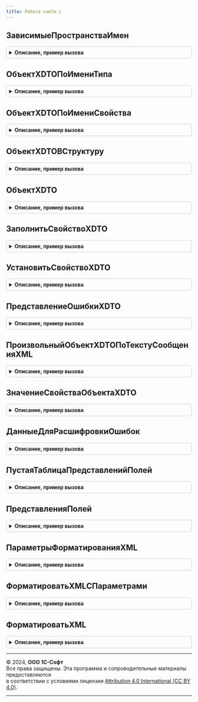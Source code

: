 ```yaml
---
title: Работа сxmlи с
---
```



## ЗависимыеПространстваИмен
<details style="margin: 1em 0; padding: 0.5em; border: 1px solid #ccc; border-radius: 6px;">

<summary style="font-weight: bold; cursor: pointer;">Описание, пример вызова</summary>

```bsl

// Возвращает все пространства зависимые пространства имен из коллекции пакетов.
//
Процедура ЗависимыеПространстваИмен(ЗависимыеПакеты, ПространстваИмен) Экспорт
```

Пример вызова
```bsl
РаботаСXMLИС.ЗависимыеПространстваИмен(ЗависимыеПакеты, ПространстваИмен) 
```
</details>

## ОбъектXDTOПоИмениТипа
<details style="margin: 1em 0; padding: 0.5em; border: 1px solid #ccc; border-radius: 6px;">

<summary style="font-weight: bold; cursor: pointer;">Описание, пример вызова</summary>

```bsl

// Создает ОбъектXDTO из пространства имен по имени свойства.
//
// Возвращаемое значение:
//   ОбъектXDTO
Функция ОбъектXDTOПоИмениТипа(ОбъектXDTOРодитель, ИмяТипа) Экспорт
```

Пример вызова
```bsl
Результат = РаботаСXMLИС.ОбъектXDTOПоИмениТипа(ОбъектXDTOРодитель, ИмяТипа) 
```
</details>

## ОбъектXDTOПоИмениСвойства
<details style="margin: 1em 0; padding: 0.5em; border: 1px solid #ccc; border-radius: 6px;">

<summary style="font-weight: bold; cursor: pointer;">Описание, пример вызова</summary>

```bsl

// Создает ОбъектXDTO из пространства имен по имени свойства.
//
// Возвращаемое значение:
//   ОбъектXDTO
Функция ОбъектXDTOПоИмениСвойства(ПространствоИмен, ИмяСвойства, ОбъектXDTOРодитель = Неопределено) Экспорт
```

Пример вызова
```bsl
Результат = РаботаСXMLИС.ОбъектXDTOПоИмениСвойства(ПространствоИмен, ИмяСвойства, ОбъектXDTOРодитель);
```
</details>

## ОбъектXDTOВСтруктуру
<details style="margin: 1em 0; padding: 0.5em; border: 1px solid #ccc; border-radius: 6px;">

<summary style="font-weight: bold; cursor: pointer;">Описание, пример вызова</summary>

```bsl

// Преобразует объект XDTO в структуру
//
// Параметры:
//  ОбъектXDTO - ОбъектXDTO - Объект XDTO
//  ПараметрыПреобразования - Неопределено, Структура - дополнительные переметры преобразования объекта
//
// Возвращаемое значение:
//  Структура - Структура объекта.
//
Функция ОбъектXDTOВСтруктуру(ОбъектXDTO, ПараметрыПреобразования = Неопределено) Экспорт
```

Пример вызова
```bsl
Результат = РаботаСXMLИС.ОбъектXDTOВСтруктуру(ОбъектXDTO, ПараметрыПреобразования);
```
</details>

## ОбъектXDTO
<details style="margin: 1em 0; padding: 0.5em; border: 1px solid #ccc; border-radius: 6px;">

<summary style="font-weight: bold; cursor: pointer;">Описание, пример вызова</summary>

```bsl

// Создает новый объект XDTO.
//
// Параметры:
//  ПространствоИмен - Строка - Пространство имен.
//  ИмяТипа - Строка - Имя типа в пространстве имен.
//
// Возвращаемое значение:
//  ОбъектXDTO - Созданный объект XDTO/
//
Функция ОбъектXDTO(ПространствоИмен, ИмяТипа) Экспорт
```

Пример вызова
```bsl
Результат = РаботаСXMLИС.ОбъектXDTO(ПространствоИмен, ИмяТипа) 
```
</details>

## ЗаполнитьСвойствоXDTO
<details style="margin: 1em 0; padding: 0.5em; border: 1px solid #ccc; border-radius: 6px;">

<summary style="font-weight: bold; cursor: pointer;">Описание, пример вызова</summary>

```bsl

// Устанавливает значение свойства объекта XDTO,
// с проверкой на наличие свойства и необходимость заполнения.
//
// Параметры:
//  ОбъектXDTO       - ОбъектXDTO   - объект в котором заполняется свойство
//  ИмяСвойства      - Строка       - имя свойства
//  ЗначениеСвойства - Произвольный - значение свойства
//  КешОшибок        - Структура    - см. ОбщегоНазначенияИСКлиентСервер.ДобавитьТекстОшибки()
//  Расшифровки      - Структура    - см. ДанныеДляРасшифровкиОшибок()
//  ТребуетсяЗаполнить - Булево     - Признак необходимости заполнения свойства.
//
// Возвращаемое значение:
//  Булево - Истина, если значение было заполнено
//
Функция ЗаполнитьСвойствоXDTO(ОбъектXDTO, ИмяСвойства, ЗначениеСвойства, КешОшибок, Расшифровки, ТребуетсяЗаполнить = Неопределено) Экспорт
```

Пример вызова
```bsl
Результат = РаботаСXMLИС.ЗаполнитьСвойствоXDTO(ОбъектXDTO, ИмяСвойства, ЗначениеСвойства, КешОшибок, Расшифровки, ТребуетсяЗаполнить);
```
</details>

## УстановитьСвойствоXDTO
<details style="margin: 1em 0; padding: 0.5em; border: 1px solid #ccc; border-radius: 6px;">

<summary style="font-weight: bold; cursor: pointer;">Описание, пример вызова</summary>

```bsl

// Устанавливает значение свойства объекта XDTO (для списка - добавляет элемент в список), без проверок
//
// Параметры:
//  ОбъектXDTO       - ОбъектXDTO   - объект в котором заполняется свойство
//  ИмяСвойства      - Строка       - имя свойства
//  ЗначениеСвойства - Произвольный - значение свойства
//  КешОшибок        - Структура    - см ОбщегоНазначенияИСКлиентСервер.ДобавитьТекстОшибки()
//  Расшифровки      - Структура    - см ДанныеДляРасшифровкиОшибок()
//
Процедура УстановитьСвойствоXDTO(ОбъектXDTO, ИмяСвойства, ЗначениеСвойства, КешОшибок, Расшифровки) Экспорт
```

Пример вызова
```bsl
РаботаСXMLИС.УстановитьСвойствоXDTO(ОбъектXDTO, ИмяСвойства, ЗначениеСвойства, КешОшибок, Расшифровки) 
```
</details>

## ПредставлениеОшибкиXDTO
<details style="margin: 1em 0; padding: 0.5em; border: 1px solid #ccc; border-radius: 6px;">

<summary style="font-weight: bold; cursor: pointer;">Описание, пример вызова</summary>

```bsl

// Возвращает пользовательское представление ошибки
//
// Параметры:
//  ПредставлениеОшибки	 - Строка               - представление ошибки до обработки
//  ЧтениеXML            - ЧтениеXML, Структура - ошибочный узел данных
//  Расшифровки          - Структура            - см. ДанныеДляРасшифровкиОшибок()
//
// Возвращаемое значение:
//  Строка - представление ошибки после обработки
//
Функция ПредставлениеОшибкиXDTO(ПредставлениеОшибки, ЧтениеXML, Расшифровки) Экспорт
```

Пример вызова
```bsl
Результат = РаботаСXMLИС.ПредставлениеОшибкиXDTO(ПредставлениеОшибки, ЧтениеXML, Расшифровки) 
```
</details>

## ПроизвольныйОбъектXDTOПоТекстуСообщенияXML
<details style="margin: 1em 0; padding: 0.5em; border: 1px solid #ccc; border-radius: 6px;">

<summary style="font-weight: bold; cursor: pointer;">Описание, пример вызова</summary>

```bsl

// Возвращает Объект XDTO, получаемый из текста сообщения XML
//
// Параметры:
//  ТекстСообщенияXML - Строка - Текст сообщения XML
//
// Возвращаемое значение:
//  ОбъектXDTO - Объект XDTO
//
Функция ПроизвольныйОбъектXDTOПоТекстуСообщенияXML(ТекстСообщенияXML) Экспорт
```

Пример вызова
```bsl
Результат = РаботаСXMLИС.ПроизвольныйОбъектXDTOПоТекстуСообщенияXML(ТекстСообщенияXML) 
```
</details>

## ЗначениеСвойстваОбъектаXDTO
<details style="margin: 1em 0; padding: 0.5em; border: 1px solid #ccc; border-radius: 6px;">

<summary style="font-weight: bold; cursor: pointer;">Описание, пример вызова</summary>

```bsl

// Возвращается значение свойства объекта XDTO при его наличии.
//
// Параметры:
//  ОбъектXDTO - ОбъектXDTO - Объект для получения свойства.
//  ПутьКСвойству - Строка - Путь к свойству объекта, возможно разделенный точками (.).
//
// Возвращаемое значение:
//  Неопределено, ОбъектXDTO, СписокXDTO, СвойствоXDTO, Строка, Число - Значение свойства объекта XDTO.
Функция ЗначениеСвойстваОбъектаXDTO(ОбъектXDTO, ПутьКСвойству) Экспорт
```

Пример вызова
```bsl
Результат = РаботаСXMLИС.ЗначениеСвойстваОбъектаXDTO(ОбъектXDTO, ПутьКСвойству) 
```
</details>

## ДанныеДляРасшифровкиОшибок
<details style="margin: 1em 0; padding: 0.5em; border: 1px solid #ccc; border-radius: 6px;">

<summary style="font-weight: bold; cursor: pointer;">Описание, пример вызова</summary>

```bsl


// Функция - Данные для расшифровки ошибок
//
// Параметры:
//  ИмяМакета - Строка - макет в котором искать описание ошибки
//  Глубина   - Число  - уровень вложенности ошибки в макете
//
// Возвращаемое значение:
//  Структура - из переданных параметров
//
Функция ДанныеДляРасшифровкиОшибок(ИмяМакета = Неопределено, Глубина = Неопределено) Экспорт
```

Пример вызова
```bsl
Результат = РаботаСXMLИС.ДанныеДляРасшифровкиОшибок(ИмяМакета, Глубина);
```
</details>

## ПустаяТаблицаПредставленийПолей
<details style="margin: 1em 0; padding: 0.5em; border: 1px solid #ccc; border-radius: 6px;">

<summary style="font-weight: bold; cursor: pointer;">Описание, пример вызова</summary>

```bsl

// Функция возвращает пустую таблицу значений пользовательских представлений полей
//
// Возвращаемое значение:
//  ТаблицаЗначений - пустая таблица (отсутствия пользовательской расшифровки полей)
//
Функция ПустаяТаблицаПредставленийПолей() Экспорт
```

Пример вызова
```bsl
Результат = РаботаСXMLИС.ПустаяТаблицаПредставленийПолей() 
```
</details>

## ПредставленияПолей
<details style="margin: 1em 0; padding: 0.5em; border: 1px solid #ccc; border-radius: 6px;">

<summary style="font-weight: bold; cursor: pointer;">Описание, пример вызова</summary>

```bsl

// Функция возвращает таблицу значений пользовательских представлений полей из макета
//    Структура макета: Табличный документ с XML:
//     * Элементы (список): Items,
//       * Вложенный элемент списка: Item, с атрибутами соответствующими колонкам результата.
//
// Параметры:
//  ИмяМакета - Строка - имя общего макета из которого берутся представления
// Возвращаемое значение:
//  ТаблицаЗначений - см. ПустаяТаблицаПредставленийПолей()
//
Функция ПредставленияПолей(ИмяМакета) Экспорт
```

Пример вызова
```bsl
Результат = РаботаСXMLИС.ПредставленияПолей(ИмяМакета));
```
</details>

## ПараметрыФорматированияXML
<details style="margin: 1em 0; padding: 0.5em; border: 1px solid #ccc; border-radius: 6px;">

<summary style="font-weight: bold; cursor: pointer;">Описание, пример вызова</summary>

```bsl

// Инициализирует объект ПараметрыЗаписиXML.
//
// Параметры:
//  ИспользоватьОтступы - Булево - признак использования отступов, по умолчанию Истина.
//  СимволОтступа       - Строка - символ, которым отображается отступ, по умолчанию два пробела.
//  Кодировка           - Строка - Кодировка текста.
//
// Возвращаемое значение:
//  ПараметрыЗаписиXML - набор параметров, который используется при записи XML.
//
Функция ПараметрыФорматированияXML(ИспользоватьОтступы = Истина, СимволОтступа = "  ", Кодировка = "UTF-8") Экспорт
```

Пример вызова
```bsl
Результат = РаботаСXMLИС.ПараметрыФорматированияXML(ИспользоватьОтступы, СимволОтступа, Кодировка);
```
</details>

## ФорматироватьXMLСПараметрами
<details style="margin: 1em 0; padding: 0.5em; border: 1px solid #ccc; border-radius: 6px;">

<summary style="font-weight: bold; cursor: pointer;">Описание, пример вызова</summary>

```bsl

// Форматирует текст сообщения в формате XML
//
// Параметры:
//  ТекстСообщенияXML       - Строка - текст сообщения, который.
//  ПараметрыФорматирования - ПараметрыЗаписиXML - параметры записи XML.
//
// Возвращаемое значение:
//  Строка - отформатированная строка XML.
//
Функция ФорматироватьXMLСПараметрами(ТекстСообщенияXML, ПараметрыФорматирования) Экспорт
```

Пример вызова
```bsl
Результат = РаботаСXMLИС.ФорматироватьXMLСПараметрами(ТекстСообщенияXML, ПараметрыФорматирования) 
```
</details>

## ФорматироватьXML
<details style="margin: 1em 0; padding: 0.5em; border: 1px solid #ccc; border-radius: 6px;">

<summary style="font-weight: bold; cursor: pointer;">Описание, пример вызова</summary>

```bsl

// Форматирует текст сообщения в формате XML
//
// Параметры:
//  ТекстСообщенияXML   - Строка - текст сообщения, который.
//  ИспользоватьОтступы - Булево - признак использования отступов, по умолчанию Истина.
//  СимволОтступа       - Строка - символ, которым отображается отступ, по умолчанию два пробела.
//
// Возвращаемое значение:
//  Строка - отформатированная строка XML.
//
Функция ФорматироватьXML(ТекстСообщенияXML, ИспользоватьОтступы = Истина, СимволОтступа = " ") Экспорт
```

Пример вызова
```bsl
Результат = РаботаСXMLИС.ФорматироватьXML(ТекстСообщенияXML, ИспользоватьОтступы, СимволОтступа);
```
</details>

---

© 2024, **ООО 1С-Софт**  
Все права защищены. Эта программа и сопроводительные материалы предоставляются  
в соответствии с условиями лицензии [Attribution 4.0 International (CC BY 4.0)](https://creativecommons.org/licenses/by/4.0/legalcode).

---
